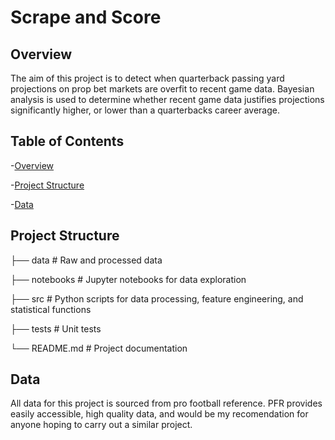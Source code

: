 # Scrape and Score

## Overview 
The aim of this project is to detect when quarterback passing yard projections on prop bet markets are overfit to recent game data. Bayesian analysis is used to determine whether recent game data justifies projections significantly higher, or lower than a quarterbacks career average. 

## Table of Contents
-[Overview](#overview)

-[Project Structure](#project-structure)

-[Data](#data)

## Project Structure

├── data            # Raw and processed data

├── notebooks       # Jupyter notebooks for data exploration

├── src             # Python scripts for data processing, feature engineering, and statistical functions

├── tests           # Unit tests

└── README.md       # Project documentation

## Data
All data for this project is sourced from pro football reference. PFR provides easily accessible, high quality data, and would be my recomendation for anyone hoping to carry out a similar project.